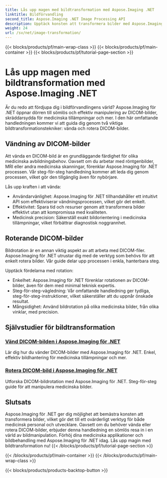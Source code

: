 ```yaml
---
title: Lås upp magen med bildtransformation med Aspose.Imaging .NET
linktitle: Bildförvandling
second_title: Aspose.Imaging .NET Image Processing API
description: Upptäck konsten att transformera bilder med Aspose.Imaging för .NET. Lär dig att vända och rotera DICOM-bilder utan ansträngning för medicinska tillämpningar och mer.
weight: 24
url: /sv/net/image-transformation/
---
```


{{< blocks/products/pf/main-wrap-class >}}
{{< blocks/products/pf/main-container >}}
{{< blocks/products/pf/tutorial-page-section >}}

# Lås upp magen med bildtransformation med Aspose.Imaging .NET


Är du redo att fördjupa dig i bildförvandlingens värld? Aspose.Imaging för .NET öppnar dörren till sömlös och effektiv manipulering av DICOM-bilder, skräddarsydda för medicinska tillämpningar och mer. I den här omfattande handledningen kommer vi att guida dig genom två viktiga bildtransformationstekniker: vända och rotera DICOM-bilder. 

## Vändning av DICOM-bilder

Att vända en DICOM-bild är en grundläggande färdighet för olika medicinska avbildningsbehov. Oavsett om du arbetar med röntgenbilder, MRI eller andra medicinska skanningar, förenklar Aspose.Imaging för .NET processen. Vår steg-för-steg handledning kommer att leda dig genom processen, vilket gör den tillgänglig även för nybörjare.

Lås upp kraften i att vända:
- Användarvänlighet: Aspose.Imaging för .NET tillhandahåller ett intuitivt API som effektiviserar vändningsprocessen, vilket gör det enkelt.
- Effektivitet: Spara tid och resurser genom att transformera bilder effektivt utan att kompromissa med kvaliteten.
- Medicinsk precision: Säkerställ exakt bildorientering i medicinska tillämpningar, vilket förbättrar diagnostisk noggrannhet.

## Roterande DICOM-bilder

Bildrotation är en annan viktig aspekt av att arbeta med DICOM-filer. Aspose.Imaging för .NET utrustar dig med de verktyg som behövs för att enkelt rotera bilder. Vår guide delar upp processen i enkla, hanterbara steg.

Upptäck fördelarna med rotation:
- Enkelhet: Aspose.Imaging för .NET förenklar rotationen av DICOM-bilder, även för dem med minimal teknisk expertis.
- Steg-för-steg-vägledning: Vår omfattande handledning ger tydliga, steg-för-steg-instruktioner, vilket säkerställer att du uppnår önskade resultat.
- Mångsidighet: Använd bildrotation på olika medicinska bilder, från olika vinklar, med precision.

## Självstudier för bildtransformation
### [Vänd DICOM-bilden i Aspose.Imaging för .NET](./flip-dicom-image/)
Lär dig hur du vänder DICOM-bilder med Aspose.Imaging för .NET. Enkel, effektiv bildhantering för medicinska tillämpningar och mer.
### [Rotera DICOM-bild i Aspose.Imaging för .NET](./rotate-dicom-image/)
Utforska DICOM-bildrotation med Aspose.Imaging för .NET. Steg-för-steg guide för att manipulera medicinska bilder.

## Slutsats

Aspose.Imaging för .NET ger dig möjlighet att bemästra konsten att transformera bilder, vilket gör det till ett ovärderligt verktyg för både medicinsk personal och utvecklare. Oavsett om du behöver vända eller rotera DICOM-bilder, erbjuder denna handledning en sömlös resa in i en värld av bildmanipulation. Förhöj dina medicinska applikationer och bildbehandling med Aspose.Imaging för .NET idag. Lås upp magin med bildtransformation nu!
{{< /blocks/products/pf/tutorial-page-section >}}

{{< /blocks/products/pf/main-container >}}
{{< /blocks/products/pf/main-wrap-class >}}

{{< blocks/products/products-backtop-button >}}

